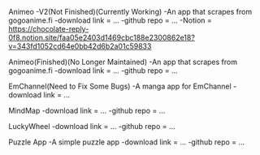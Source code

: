 Animeo -V2(Not Finished)(Currently Working)
-An app that scrapes from gogoanime.fi
-download link = ...
-github repo = ...
-Notion = https://chocolate-reply-0f8.notion.site/faa05e2403d1469cbc188e2300862e18?v=343fd1052cd64e0bb42d6b2a01c59833

Animeo(Finished)(No Longer Maintained)
-An app that scrapes from gogoanime.fi
-download link = ...
-github repo = ...

EmChannel(Need to Fix Some Bugs)
-A manga app for EmChannel
-download link = ...

MindMap
-download link = ...
-github repo = ...

LuckyWheel
-download link = ...
-github repo = ...

Puzzle App
-A simple puzzle app
-download link = ...
-github repo = ...
